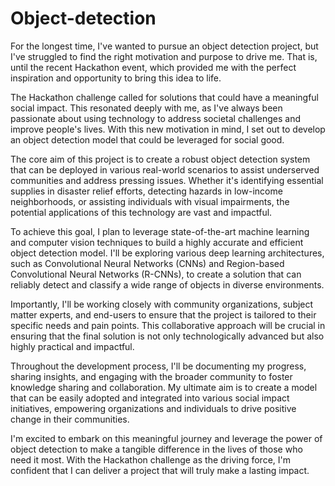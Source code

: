 # Object-detection


For the longest time, I've wanted to pursue an object detection project, but I've struggled to find the right motivation and purpose to drive me. That is, until the recent Hackathon event, which provided me with the perfect inspiration and opportunity to bring this idea to life.

The Hackathon challenge called for solutions that could have a meaningful social impact. This resonated deeply with me, as I've always been passionate about using technology to address societal challenges and improve people's lives. With this new motivation in mind, I set out to develop an object detection model that could be leveraged for social good.

The core aim of this project is to create a robust object detection system that can be deployed in various real-world scenarios to assist underserved communities and address pressing issues. Whether it's identifying essential supplies in disaster relief efforts, detecting hazards in low-income neighborhoods, or assisting individuals with visual impairments, the potential applications of this technology are vast and impactful.

To achieve this goal, I plan to leverage state-of-the-art machine learning and computer vision techniques to build a highly accurate and efficient object detection model. I'll be exploring various deep learning architectures, such as Convolutional Neural Networks (CNNs) and Region-based Convolutional Neural Networks (R-CNNs), to create a solution that can reliably detect and classify a wide range of objects in diverse environments.

Importantly, I'll be working closely with community organizations, subject matter experts, and end-users to ensure that the project is tailored to their specific needs and pain points. This collaborative approach will be crucial in ensuring that the final solution is not only technologically advanced but also highly practical and impactful.

Throughout the development process, I'll be documenting my progress, sharing insights, and engaging with the broader community to foster knowledge sharing and collaboration. My ultimate aim is to create a model that can be easily adopted and integrated into various social impact initiatives, empowering organizations and individuals to drive positive change in their communities.

I'm excited to embark on this meaningful journey and leverage the power of object detection to make a tangible difference in the lives of those who need it most. With the Hackathon challenge as the driving force, I'm confident that I can deliver a project that will truly make a lasting impact.
